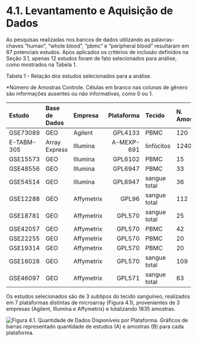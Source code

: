# 4.1. Levantamento e Aquisição de Dados

As pesquisas realizadas nos bancos de dados utilizando as palavras-chaves “human”, “whole blood”, “pbmc” e “peripheral blood” resultaram em 87 potenciais estudos. Após aplicados os critérios de inclusão definidos na Seção 3.1, apenas 12 estudos foram de fato selecionados para análise, como mostrados na Tabela 1. 

Tabela 1 - Relação dos estudos selecionados para a análise.

\*Número de Amostras Controle. Células em branco nas colunas de gênero são informações ausentes ou não informativas, como 0 ou 1.

| Estudo  | Base de Dados | Empresa  | Plataforma  | Tecido  | N. Amostras\* | Idade Mínima | Idade Máxima | N. Mulheres | N. Homens |
| :--- | :--- | :--- | ---: | :--- | :--- | :--- | :--- | :--- | :--- |
| GSE73089 | GEO | Agilent | GPL4133 | PBMC | 120 | 40 | 97 | 64 | 56 |
| E-TABM-305 | Array Express | Illumina | A-MEXP-691 | linfócitos | 1240 | 14 | 81 |  |  |
| GSE15573 | GEO | Illumina | GPL6102 | PBMC | 15 | 45 | 67 | 10 | 5 |
| GSE48556 | GEO | Illumina | GPL6947 | PBMC | 33 | 44 | 76 | 24 | 9 |
| GSE54514 | GEO | Illumina | GPL6947 | sangue total | 36 | 24 | 70 | 24 | 12 |
| GSE12288 | GEO | Affymetrix | GPL96 | sangue total | 112 | 37 | 68 | 28 | 84 |
| GSE18781 | GEO | Affymetrix | GPL570 | sangue total | 25 | 22 | 83 | 20 | 5 |
| GSE42057 | GEO | Affymetrix | GPL570 | PBMC | 42 | 46 | 80 |  |  |
| GSE22255 | GEO | Affymetrix | GPL570 | PBMC | 20 | 45 | 73 | 10 | 10 |
| GSE19314 | GEO | Affymetrix | GPL570 | PBMC | 20 | 34 | 70 | 15 | 5 |
| GSE16028 | GEO | Affymetrix | GPL570 | sangue total | 109 | 23 | 64 | 59 | 50 |
| GSE46097 | GEO | Affymetrix | GPL571 | sangue total | 63 | 41 | 80 | 36 | 27  |

Os estudos selecionados são de 3 subtipos do tecido sanguíneo, realizados em 7 plataformas distintas de microarray \(Figura 4.1\), provenientes de 3 empresas \(Agilent, Illumina e Affymetrix\) e totalizando 1835 amostras.

![Figura 4.1. Quantidade de Dados Dispon&#xED;veis por Plataforma. Gr&#xE1;ficos de barras representado  quantidade de estudos \(A\) e amostras \(B\) para cada plataforma.](https://lh5.googleusercontent.com/qNHpGrhRusvpKVKx9FqvI-2Mh15r4U0v21Jp8LW4WBvnCXOMK_Cqjdip1VOerY1APLGsjd8BRrOCEhO7KmGkuwOr-lG_lWTVbxXX3n2-yVen0pDALX9k0xCrSkWzAumfGgODvPDT=s0)

